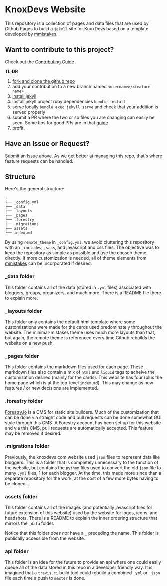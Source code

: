 # KnoxDevs Website

This repository is a collection of pages and data files that are used by Github Pages to build a `jekyll` site for KnoxDevs based on a template developed by [mmistakes](https://github.com/mmistakes/minimal-mistakes). 

## Want to contribute to this project?

Check out the [Contributing Guide](https://github.com/KnoxDevs/knoxdevs.github.io/blob/master/Contributing.md)

**TL;DR**
1. [fork and clone the github repo](https://guides.github.com/activities/forking/)
2. add your contribution to a new branch named `<username>/<feature-name>`
3. [install jekyll](https://jekyllrb.com/docs/installation/)
4. install jekyll project ruby dependencies `bundle install`
5. serve locally `bundle exec jekyll serve` and check that your
   addition is served properly
6. submit a PR where the two or so files you are changing can easily
   be seen. Some tips for good PRs are in that
   [guide](https://github.com/KnoxDevs/knoxdevs.github.io/blob/master/Contributing.md)
7. profit. 

## Have an Issue or Request?

Submit an Issue above. As we get better at managing this repo, that's where feature requests can be handled.

## Structure
Here's the general structure:

```
.
├── _config.yml
├── _data
├── _layouts
├── _pages
├── .forestry
├── .migrations
├── assets
└── index.md
```

By using `remote_theme` in `_config.yml`, we avoid cluttering this repository with an `_includes`, `_sass`, and javascript and css files. The objective was to keep the repository as simple as possible and use the chosen theme directly. If more customization is needed, all of theme elements from [mmistakes](https://github.com/mmistakes/minimal-mistakes) can be incorporated if desired.

### _data folder

This folder contains all of the data (stored in `.yml` files) associated with bloggers, groups, organizers, and much more. There is a README file there to explain more.

### _layouts folder

This folder only contains the default.html template where some customizations were made for the cards used predominately throughout the website. The minimal-mistakes theme uses much more layouts than that, but again, the remote theme is referenced every time Github rebuilds the website on a new push.

### _pages folder

This folder contains the markdown files used for each page. These markdown files also contain a mix of `html` and `liquid` tags to acheive the customization desired (mainly for the cards). This website has four (plus the home page which is at the top-level `index.md`). This may change as new features / or new decisions are implemented.

### .forestry folder

[Forestry.io](https://forestry.io) is a CMS for static site builders. Much of the customization that can be done via straight code and pull requests can be done somewhat GUI style through this CMS. A Forestry account has been set up for this website and via this CMS, pull requests are automatically accepted. This feature may be removed if desired.

### .migrations folder

Previously, the knoxdevs.com website used `json` files to represent data like bloggers. This is a folder that is completely unnecessary to the function of the website, but contains the `python` files used to convert the old `json` file to many `.yml` files, 1 for each blogger. At the time, this made more since than a separate repository for the work, at the cost of a few more bytes having to be cloned...

### assets folder

This folder contains all of the images (and potentially javascript files for future extension of this website) used by the website for logos, icons, and headshots. There is a README to explain the inner ordering structure that mirrors the `_data` folder.

Notice that this folder _does not_ have a `_` preceding the name. This folder is publically accessible from the website.

### api folder

This folder is an idea for the future to provide an api where one could easily queue all of the data stored in this repo in a developer friendly way. It is imagined that a `travis.ci` build tool could rebuild a combined `.yml` or `.json` file each time a push to `master` is done.
